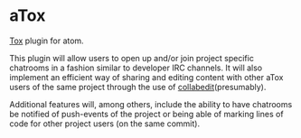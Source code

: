 # aTox

[Tox](https://github.com/irungentoo/toxcore) plugin for atom.

This plugin will allow users to open up and/or join project specific chatrooms in a fashion similar to developer IRC channels. It will also implement an efficient way of sharing and editing content with other aTox users of the same project through the use of [collabedit](http://collabedit.com/)(presumably).

Additional features will, among others, include the ability to have chatrooms be notified of push-events of the project or being able of marking lines of code for other project users (on the same commit).
